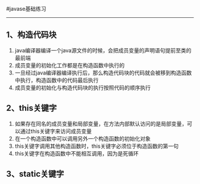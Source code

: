 #javase基础练习

----------
## 1、构造代码块 ##
1. java编译器编译一个java源文件的时候，会把成员变量的声明语句提前至类的最前端
2. 成员变量的初始化工作都是在构造函数中执行的
3. 一旦经过java编译器编译执行后，那么构造代码块的代码就会被移到构造函数中执行，构造函数中的代码最后执行
4. 成员变量的初始化与构造代码块的执行按照代码的顺序执行

## 2、this关键字 ##
1. 如果存在同名的成员变量和局部变量，在方法内部默认访问的是局部变量，可以通过this关键字来访问成员变量
2. 在一个构造函数中可以调用另外一个构造函数的初始化对象
3. this关键字调用其他构造函数时，this关键字必须位于构造函数的第一句
4. this关键字在构造函数中不能相互调用，因为是死循环

## 3、static关键字 ##
